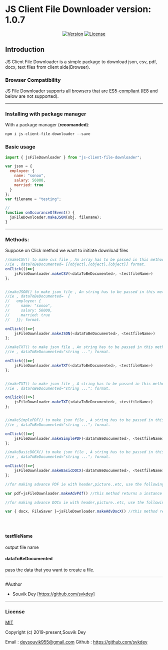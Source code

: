 # JS Client File Downloader version: 1.0.7

<p align="center">
  <a href="https://www.npmjs.com/package/js-client-file-downloader"><img src="https://img.shields.io/npm/v/js-file-downloader.svg" alt="Version"></a>
  <a href="https://www.npmjs.com/package/js-client-file-downloader"><img src="https://img.shields.io/npm/l/js-file-downloader.svg" alt="License"></a>
</p>

## Introduction

JS Client File Downloader is a simple package to download json, csv, pdf, docx, text files from client side(Browser).

### Browser Compatibility

JS File Downloader supports all browsers that are [ES5-compliant](http://kangax.github.io/compat-table/es5/) (IE8 and below are not supported).

---

### Installing with package manager

With a package manager (**recomanded**):

```js
npm i js-client-file-downloader --save
```

### Basic usage

```js
import { jsFileDownloader } from "js-client-file-downloader";

var json = {
  employee: {
    name: "sonoo",
    salary: 56000,
    married: true
  }
};
var filename = "testing";

//
function onOccuranceOfEvent() {
  jsFileDownloader.makeJSON(obj, filename);
}
```

---

### Methods:

Suppose on Click method we want to initiate download files

```js
//makeCSV() to make cvs file , An array has to be passed in this method as input
//ie , dataToBeDocumented= [{object},{object},{object}] format.
onClick(()=>{
    jsFileDownloader.makeCSV(<dataToBeDocumented>, <testfileName>)
};


//makeJSON() to make json file , An string has to be passed in this method as input
//ie , dataToBeDocumented=  {
//   employee: {
//     name: "sonoo",
//     salary: 56000,
//     married: true
//   }}; format.

onClick(()=>{
    jsFileDownloader.makeJSON(<dataToBeDocumented>, <testfileName>)
};

//makeTXT() to make json file , An string has to be passed in this method as input
//ie , dataToBeDocumented="string ..."; format.

onClick(()=>{
    jsFileDownloader.makeTXT(<dataToBeDocumented>, <testfileName>)
};


//makeTXT() to make json file , A string has to be passed in this method as input
//ie , dataToBeDocumented="string ..."; format.

onClick(()=>{
    jsFileDownloader.makeTXT(<dataToBeDocumented>, <testfileName>)
};


//makeSimplePDF() to make json file , A string has to be passed in this method as input
//ie , dataToBeDocumented="string ..."; format.

onClick(()=>{
    jsFileDownloader.makeSimplePDF(<dataToBeDocumented>, <testfileName>)
};

//makeBasicDOCX() to make json file , A string has to be passed in this method as input
//ie , dataToBeDocumented="string ..."; format.

onClick(()=>{
    jsFileDownloader.makeBasicDOCX(<dataToBeDocumented>, <testfileName>)
};

//for making advance PDF ie with header,picture..etc, use the following method

var pdf=jsFileDownloader.makeAdvPdf() //this method returns a instance of the jsPDF()

//for making advance DOCx ie with header,picture..etc, use the following method

var { docx, FileSaver }=jsFileDownloader.makeAdvDocX() //this method returns a instance of the docx,and fileSaver





```

#### testfileName

output file name

#### dataToBeDocumented

pass the data that you want to create a file.

---

#Author

- Souvik Dey [https://github.com/svkdey]

---

### License

[MIT](http://opensource.org/licenses/MIT)

Copyright (c) 2019-present,Souvik Dey

Email : deysouvik955@gmail.com
Github : https://github.com/svkdey
